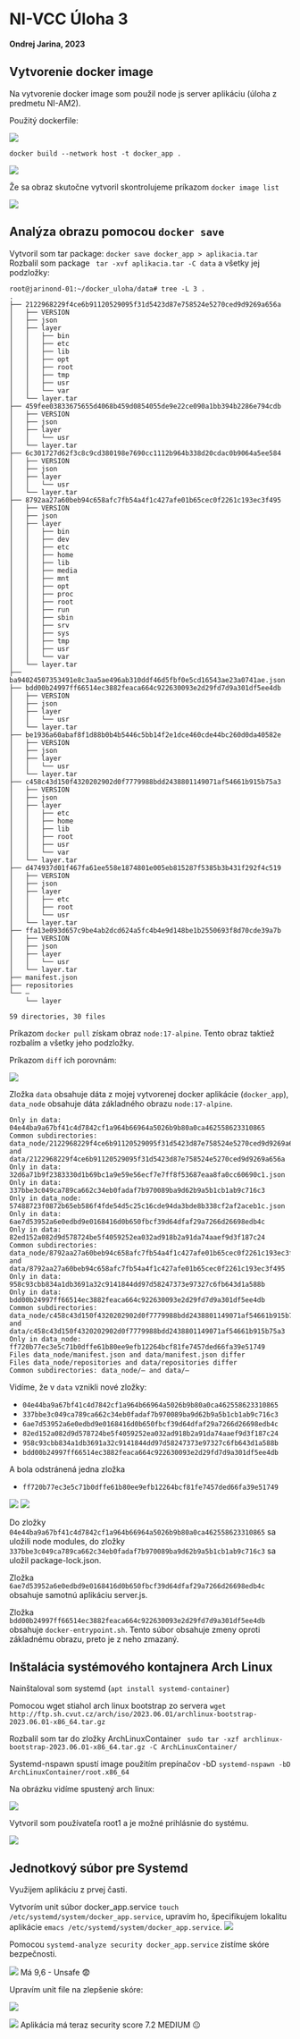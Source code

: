 # NI-VCC Úloha 3
**Ondrej Jarina, 2023**

## Vytvorenie docker image
Na vytvorenie docker image som použil node js server aplikáciu (úloha z predmetu NI-AM2).

Použitý dockerfile:

![](img/dockerfile.png)

`docker build --network host -t docker_app .`

![](img/docker_build.png)

Že sa obraz skutočne vytvoril skontrolujeme príkazom `docker image list`

![](img/image_list.png)

## Analýza obrazu pomocou `docker save`
Vytvoril som tar package: `docker save docker_app > aplikacia.tar` <br>
Rozbalil som package ` tar -xvf aplikacia.tar -C data` a všetky jej podzložky:
```
root@jarinond-01:~/docker_uloha/data# tree -L 3 .
.
├── 2122968229f4ce6b91120529095f31d5423d87e758524e5270ced9d9269a656a
│   ├── VERSION
│   ├── json
│   ├── layer
│   │   ├── bin
│   │   ├── etc
│   │   ├── lib
│   │   ├── opt
│   │   ├── root
│   │   ├── tmp
│   │   ├── usr
│   │   └── var
│   └── layer.tar
├── 459fee03833675655d4068b459d0854055de9e22ce090a1bb394b2286e794cdb
│   ├── VERSION
│   ├── json
│   ├── layer
│   │   └── usr
│   └── layer.tar
├── 6c301727d62f3c8c9cd380198e7690cc1112b964b338d20cdac0b9064a5ee584
│   ├── VERSION
│   ├── json
│   ├── layer
│   │   └── usr
│   └── layer.tar
├── 8792aa27a60beb94c658afc7fb54a4f1c427afe01b65cec0f2261c193ec3f495
│   ├── VERSION
│   ├── json
│   ├── layer
│   │   ├── bin
│   │   ├── dev
│   │   ├── etc
│   │   ├── home
│   │   ├── lib
│   │   ├── media
│   │   ├── mnt
│   │   ├── opt
│   │   ├── proc
│   │   ├── root
│   │   ├── run
│   │   ├── sbin
│   │   ├── srv
│   │   ├── sys
│   │   ├── tmp
│   │   ├── usr
│   │   └── var
│   └── layer.tar
├── ba94024507353491e8c3aa5ae496ab310ddf46d5fbf0e5cd16543ae23a0741ae.json
├── bdd00b24997ff66514ec3882feaca664c922630093e2d29fd7d9a301df5ee4db
│   ├── VERSION
│   ├── json
│   ├── layer
│   │   └── usr
│   └── layer.tar
├── be1936a60abaf8f1d88b0b4b5446c5bb14f2e1dce460cde44bc260d0da40582e
│   ├── VERSION
│   ├── json
│   ├── layer
│   │   └── usr
│   └── layer.tar
├── c458c43d150f4320202902d0f7779988bdd2438801149071af54661b915b75a3
│   ├── VERSION
│   ├── json
│   ├── layer
│   │   ├── etc
│   │   ├── home
│   │   ├── lib
│   │   ├── root
│   │   ├── usr
│   │   └── var
│   └── layer.tar
├── d474937d01f467fa61ee558e1874801e005eb815287f5385b3b431f292f4c519
│   ├── VERSION
│   ├── json
│   ├── layer
│   │   ├── etc
│   │   ├── root
│   │   └── usr
│   └── layer.tar
├── ffa13e093d657c9be4ab2dcd624a5fc4b4e9d148be1b2550693f8d70cde39a7b
│   ├── VERSION
│   ├── json
│   ├── layer
│   │   └── usr
│   └── layer.tar
├── manifest.json
├── repositories
└── –
    └── layer

59 directories, 30 files

```
Príkazom `docker pull` získam obraz `node:17-alpine`. Tento obraz taktiež rozbalím
a všetky jeho podzložky.

Príkazom `diff` ich porovnám:

![](img/diff.png)

Zložka `data` obsahuje dáta z mojej vytvorenej docker aplikácie (`docker_app`), `data_node` obsahuje dáta základného obrazu `node:17-alpine`.
```
Only in data: 04e44ba9a67bf41c4d7842cf1a964b66964a5026b9b80a0ca462558623310865
Common subdirectories: data_node/2122968229f4ce6b91120529095f31d5423d87e758524e5270ced9d9269a656a and data/2122968229f4ce6b91120529095f31d5423d87e758524e5270ced9d9269a656a
Only in data: 32d6a71b9f2383330d1b69bc1a9e59e56ecf7e7ff8f53687eaa8fa0cc60690c1.json
Only in data: 337bbe3c049ca789ca662c34eb0fadaf7b970089ba9d62b9a5b1cb1ab9c716c3
Only in data_node: 57488723f0872b65eb586f4fde54d5c25c16cde94da3bde8b338cf2af2aceb1c.json
Only in data: 6ae7d53952a6e0edbd9e0168416d0b650fbcf39d64dfaf29a7266d26698edb4c
Only in data: 82ed152a082d9d578724be5f4059252ea032ad918b2a91da74aaef9d3f187c24
Common subdirectories: data_node/8792aa27a60beb94c658afc7fb54a4f1c427afe01b65cec0f2261c193ec3f495 and data/8792aa27a60beb94c658afc7fb54a4f1c427afe01b65cec0f2261c193ec3f495
Only in data: 958c93cbb834a1db3691a32c9141844dd97d58247373e97327c6fb643d1a588b
Only in data: bdd00b24997ff66514ec3882feaca664c922630093e2d29fd7d9a301df5ee4db
Common subdirectories: data_node/c458c43d150f4320202902d0f7779988bdd2438801149071af54661b915b75a3 and data/c458c43d150f4320202902d0f7779988bdd2438801149071af54661b915b75a3
Only in data_node: ff720b77ec3e5c71b0dffe61b80ee9efb12264bcf81fe7457ded66fa39e51749
Files data_node/manifest.json and data/manifest.json differ
Files data_node/repositories and data/repositories differ
Common subdirectories: data_node/– and data/–
```
Vidíme, že v `data` vznikli nové zložky:
- `04e44ba9a67bf41c4d7842cf1a964b66964a5026b9b80a0ca462558623310865`
- `337bbe3c049ca789ca662c34eb0fadaf7b970089ba9d62b9a5b1cb1ab9c716c3`
- `6ae7d53952a6e0edbd9e0168416d0b650fbcf39d64dfaf29a7266d26698edb4c`
- `82ed152a082d9d578724be5f4059252ea032ad918b2a91da74aaef9d3f187c24`
- `958c93cbb834a1db3691a32c9141844dd97d58247373e97327c6fb643d1a588b`
- `bdd00b24997ff66514ec3882feaca664c922630093e2d29fd7d9a301df5ee4db`

A bola odstránená jedna zložka
- `ff720b77ec3e5c71b0dffe61b80ee9efb12264bcf81fe7457ded66fa39e51749`

![](img/files1.png)
![](img/files2.png)

Do zložky `04e44ba9a67bf41c4d7842cf1a964b66964a5026b9b80a0ca462558623310865` sa uložili node modules,
do zložky `337bbe3c049ca789ca662c34eb0fadaf7b970089ba9d62b9a5b1cb1ab9c716c3` sa uložil package-lock.json.

Zložka `6ae7d53952a6e0edbd9e0168416d0b650fbcf39d64dfaf29a7266d26698edb4c` obsahuje samotnú aplikáciu server.js.

Zložka `bdd00b24997ff66514ec3882feaca664c922630093e2d29fd7d9a301df5ee4db` obsahuje `docker-entrypoint.sh`. Tento súbor obsahuje zmeny oproti základnému obrazu, preto je z neho zmazaný.

## Inštalácia systémového kontajnera Arch Linux

Nainštaloval som systemd (`apt install systemd-container`)

Pomocou wget stiahol arch linux bootstrap zo servera `wget http://ftp.sh.cvut.cz/arch/iso/2023.06.01/archlinux-bootstrap-2023.06.01-x86_64.tar.gz`

Rozbalil som tar do zložky ArchLinuxContainer ` sudo tar -xzf archlinux-bootstrap-2023.06.01-x86_64.tar.gz -C ArchLinuxContainer/`

Systemd-nspawn spustí image použitím prepínačov -bD `systemd-nspawn -bD ArchLinuxContainer/root.x86_64`

Na obrázku vidíme spustený arch linux:

![](img/boot.png)

Vytvoril som používateľa root1 a je možné prihlásnie do systému.

![](img/arch_works.png)


## Jednotkový súbor pre Systemd

Využijem aplikáciu z prvej časti.

Vytvorím unit súbor docker_app.service `touch /etc/systemd/system/docker_app.service`, upravím ho, špecifikujem lokalitu aplikácie `emacs /etc/systemd/system/docker_app.service`.
![](img/emacs1.png)

Pomocou `systemd-analyze security docker_app.service` zistíme skóre bezpečnosti.

![](img/security_score.png)
Má 9,6 - Unsafe 😨

Upravím unit file na zlepšenie skóre:

![](img/emacs2.png)


![](img/security_score2.png)
Aplikácia má teraz security score 7.2 MEDIUM 😐
